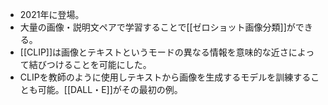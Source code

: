 - 2021年に登場。
- 大量の画像・説明文ペアで学習することで[[ゼロショット画像分類]]ができる。
- [[CLIP]]は画像とテキストというモードの異なる情報を意味的な近さによって結びつけることを可能にした。
- CLIPを教師のように使用しテキストから画像を生成するモデルを訓練することも可能。[[DALL・E]]がその最初の例。